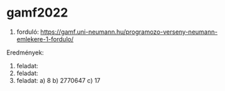 # gamf2022
1. forduló:
https://gamf.uni-neumann.hu/programozo-verseny-neumann-emlekere-1-fordulo/

Eredmények:
1. feladat:
2. feladat:
3. feladat:
a) 8
b) 2770647
c) 17
